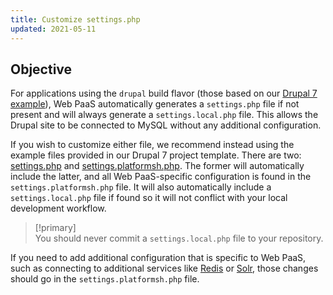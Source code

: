 ```yaml
---
title: Customize settings.php
updated: 2021-05-11
---
```


## Objective  

For applications using the `drupal` build flavor (those based on our [Drupal 7
example](https://github.com/platformsh-templates/drupal7)), Web PaaS automatically generates a `settings.php` file if not present and will always generate a `settings.local.php` file. This allows the Drupal site to be connected to MySQL without any additional configuration.

If you wish to customize either file, we recommend instead using the example files provided in our Drupal 7 project template.  There are two: [settings.php](https://github.com/platformsh-templates/drupal7/blob/master/settings.php) and [settings.platformsh.php](https://github.com/platformsh-templates/drupal7/blob/master/settings.platformsh.php).  The former will automatically include the latter, and all Web PaaS-specific configuration is found in the `settings.platformsh.php` file.  It will also automatically include a `settings.local.php` file if found so it will not conflict with your local development workflow.

> [!primary]  
> You should never commit a `settings.local.php` file to your repository.
> 

If you need to add additional configuration that is specific to Web PaaS, such as connecting to additional services like [Redis](/pages/web_cloud/web_paas_powered_by_platform_sh/frameworks/frameworks-drupal7/redis) or [Solr](/pages/web_cloud/web_paas_powered_by_platform_sh/frameworks/frameworks-drupal7/apachesolr-module), those changes should go in the `settings.platformsh.php` file.

